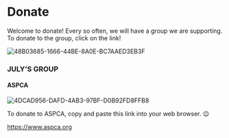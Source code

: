 
# Donate

Welcome to donate! Every so often, we will have a group we are supporting. To donate to the group, click on the link!

![48B03685-1666-44BE-8A0E-BC7AAED3EB3F](https://user-images.githubusercontent.com/48270916/85074513-22b21500-b169-11ea-9ed3-6014d5c4a54a.jpeg)

### JULY’S GROUP

#### ASPCA

![4DCAD956-DAFD-4AB3-97BF-D0B92FD8FFB8](https://user-images.githubusercontent.com/48270916/85481103-a99e2d80-b56d-11ea-8d23-298db0191a3e.jpeg)

To donate to ASPCA, copy and paste this link into your web browser. 😉 

https://www.aspca.org
